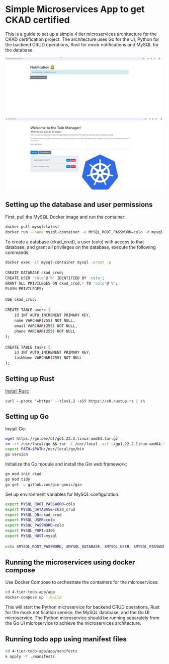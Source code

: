 # Simple Microservices App to get CKAD certified

This is a guide to set up a simple 4 tier microservices architecture for the CKAD certification project. The architecture uses Go for the UI, Python for the backend CRUD operations, Rust for mock notifications and MySQL for the database.

![alt text](chrome_ouwnRdbHKm.png) 

![alt text](chrome_b6dGiIKTW7.png)

## Setting up the database and user permissions

First, pull the MySQL Docker image and run the container:

```bash
docker pull mysql:latest
docker run --name mysql-container -e MYSQL_ROOT_PASSWORD=colo -d mysql:latest
```

To create a database (ckad_crud), a user (colo) with access to that database, and grant all privileges on the database, execute the following commands:

```bash
docker exec -it mysql-container mysql -uroot -p

CREATE DATABASE ckad_crud;
CREATE USER 'colo'@'%' IDENTIFIED BY 'colo';
GRANT ALL PRIVILEGES ON ckad_crud.* TO 'colo'@'%';
FLUSH PRIVILEGES;

USE ckad_crud;

CREATE TABLE users (
    id INT AUTO_INCREMENT PRIMARY KEY,
    name VARCHAR(255) NOT NULL,
    email VARCHAR(255) NOT NULL,
    phone VARCHAR(255) NOT NULL
);

CREATE TABLE tasks (
    id INT AUTO_INCREMENT PRIMARY KEY,
    taskName VARCHAR(255) NOT NULL
);

```

## Setting up Rust

[Install Rust:](https://www.rust-lang.org/tools/install)

`curl --proto '=https' --tlsv1.2 -sSf https://sh.rustup.rs | sh`

## Setting up Go

Install Go:

```bash
wget https://go.dev/dl/go1.22.2.linux-amd64.tar.gz
rm -rf /usr/local/go && tar -C /usr/local -xzf ~/go1.22.2.linux-amd64.tar.gz
export PATH=$PATH:/usr/local/go/bin
go version
```

Initialize the Go module and install the Gin web framework:

```bash
go mod init ckad
go mod tidy
go get -u github.com/gin-gonic/gin
```

Set up environment variables for MySQL configuration:

```bash
export MYSQL_ROOT_PASSWORD=colo
export MYSQL_DATABASE=ckad_crud
export MYSQL_DB=ckad_crud
export MYSQL_USER=colo
export MYSQL_PASSWORD=colo
export MYSQL_PORT=3306
export MYSQL_HOST=mysql

echo $MYSQL_ROOT_PASSWORD, $MYSQL_DATABASE, $MYSQL_USER, $MYSQL_PASSWORD, $MYSQL_PORT
```

## Running the microservices using docker compose

Use Docker Compose to orchestrate the containers for the microservices:

```bash
cd 4-tier-todo-app/app
docker-compose up --build
```

This will start the Python microservice for backend CRUD operations, Rust for the mock notification service, the MySQL database, and the Go UI microservice. The Python microservice should be running separately from the Go UI microservice to achieve the microservices architecture.


## Running todo app using manifest files


```sh
cd 4-tier-todo-app/app/manifests
k apply -f ./manifests
```